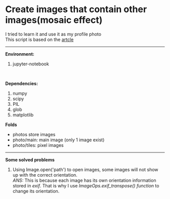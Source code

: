 # Create images that contain other images(mosaic effect)

I tried to learn it and use it as my profile photo
<br>
This script is based on the [artcle](https://towardsdatascience.com/how-to-create-a-photo-mosaic-in-python-45c94f6e8308)
____

**Environment:** 
1. jupyter-notebook
<br>

**Dependencies:**
1. numpy
2. scipy
3. PIL
4. glob
5. matplotlib

**Folds**
* photos store images
* photo/main: main image (only 1 image exist)
* photo/tiles: pixel images

____
**Some solved problems**
1. Using Image.open('path') to open images, some images will not show up with the correct orientation. <br>
_ANS:_ This is because each image has its own orientation information stored in _exif_. That is why I use _ImageOps.exif_transpose() function_ to change its orientation. 
